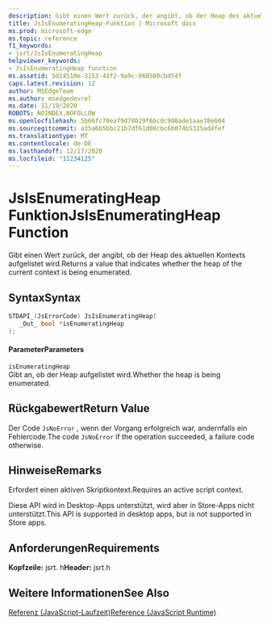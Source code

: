 ```yaml
---
description: Gibt einen Wert zurück, der angibt, ob der Heap des aktuellen Kontexts aufgelistet wird.
title: JsIsEnumeratingHeap-Funktion | Microsoft docs
ms.prod: microsoft-edge
ms.topic: reference
f1_keywords:
- jsrt/JsIsEnumeratingHeap
helpviewer_keywords:
- JsIsEnumeratingHeap function
ms.assetid: 5d14518e-3153-43f2-9a9c-068580cbd54f
caps.latest.revision: 12
author: MSEdgeTeam
ms.author: msedgedevrel
ms.date: 11/19/2020
ROBOTS: NOINDEX,NOFOLLOW
ms.openlocfilehash: 5b66fc70ea79d78029f6bc0c900ade1aae38e604
ms.sourcegitcommit: a35a6b5bbc21b7df61d08cbc6b074b5325ad4fef
ms.translationtype: MT
ms.contentlocale: de-DE
ms.lasthandoff: 12/17/2020
ms.locfileid: "11234125"
---
```

# <span data-ttu-id="dce87-103">JsIsEnumeratingHeap Funktion</span><span class="sxs-lookup"><span data-stu-id="dce87-103">JsIsEnumeratingHeap Function</span></span>

<span data-ttu-id="dce87-104">Gibt einen Wert zurück, der angibt, ob der Heap des aktuellen Kontexts aufgelistet wird.</span><span class="sxs-lookup"><span data-stu-id="dce87-104">Returns a value that indicates whether the heap of the current context is being enumerated.</span></span>  
  
## <span data-ttu-id="dce87-105">Syntax</span><span class="sxs-lookup"><span data-stu-id="dce87-105">Syntax</span></span>  
  
```cpp  
STDAPI_(JsErrorCode) JsIsEnumeratingHeap(  
   _Out_ bool *isEnumeratingHeap  
);  
```  
  
#### <span data-ttu-id="dce87-106">Parameter</span><span class="sxs-lookup"><span data-stu-id="dce87-106">Parameters</span></span>  
 `isEnumeratingHeap`  
 <span data-ttu-id="dce87-107">Gibt an, ob der Heap aufgelistet wird.</span><span class="sxs-lookup"><span data-stu-id="dce87-107">Whether the heap is being enumerated.</span></span>  
  
## <span data-ttu-id="dce87-108">Rückgabewert</span><span class="sxs-lookup"><span data-stu-id="dce87-108">Return Value</span></span>  
 <span data-ttu-id="dce87-109">Der Code `JsNoError` , wenn der Vorgang erfolgreich war, andernfalls ein Fehlercode.</span><span class="sxs-lookup"><span data-stu-id="dce87-109">The code `JsNoError` if the operation succeeded, a failure code otherwise.</span></span>  
  
## <span data-ttu-id="dce87-110">Hinweise</span><span class="sxs-lookup"><span data-stu-id="dce87-110">Remarks</span></span>  
 <span data-ttu-id="dce87-111">Erfordert einen aktiven Skriptkontext.</span><span class="sxs-lookup"><span data-stu-id="dce87-111">Requires an active script context.</span></span>  
  
 <span data-ttu-id="dce87-112">Diese API wird in Desktop-Apps unterstützt, wird aber in Store-Apps nicht unterstützt.</span><span class="sxs-lookup"><span data-stu-id="dce87-112">This API is supported in desktop apps, but is not supported in Store apps.</span></span>  
  
## <span data-ttu-id="dce87-113">Anforderungen</span><span class="sxs-lookup"><span data-stu-id="dce87-113">Requirements</span></span>  
 <span data-ttu-id="dce87-114">**Kopfzeile:** jsrt. h</span><span class="sxs-lookup"><span data-stu-id="dce87-114">**Header:** jsrt.h</span></span>  
  
## <span data-ttu-id="dce87-115">Weitere Informationen</span><span class="sxs-lookup"><span data-stu-id="dce87-115">See Also</span></span>  
 [<span data-ttu-id="dce87-116">Referenz (JavaScript-Laufzeit)</span><span class="sxs-lookup"><span data-stu-id="dce87-116">Reference (JavaScript Runtime)</span></span>](../chakra-hosting/reference-javascript-runtime.md)

